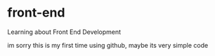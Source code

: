 # front-end
Learning about Front End Development

im sorry this is my first time using github, maybe its very simple code
